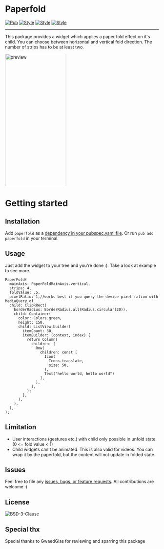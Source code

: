 # Paperfold

[![Pub](https://img.shields.io/pub/v/paperfold.svg?style=popout)](https://pub.dev/packages/paperfold)
[![Style](https://img.shields.io/badge/style-flutter_lints-40c4ff.svg)](https://github.com/flutter/packages/tree/master/packages/flutter_lints)
[![Style](https://img.shields.io/badge/style-flutter_lints-40c4ff.svg)](https://flutter.dev/docs/development/data-and-backend/state-mgmt/options#bloc--rx)
[![Style](https://img.shields.io/badge/flutter-samples-teal.svg)](https://fluttersamples.com)

---
<p>This package provides a widget which applies a paper fold effect on it's child. You can choose between horizontal and vertical fold direction. The number of strips has to be at least two.</p>

<img src="https://github.com/dasRicardo/flutter_paperfold/raw/main/paperfold.gif" alt="preview" width="200" height="433" />

# Getting started

## Installation
Add `paperfold` as a [dependency in your pubspec.yaml file](https://flutter.dev/using-packages/). Or run `pub add paperfold` in your terminal.

## Usage
Just add the widget to your tree and you're done :). Take a look at example to see more.

```
PaperFold(
  mainAxis: PaperFoldMainAxis.vertical,
  strips: 4,
  foldValue: .5,
  pixelRatio: 1,//works best if you query the device pixel ration with MediaQuery.of
  child: ClipRRect(
    borderRadius: BorderRadius.all(Radius.circular(20)),
    child: Container(
      color: Colors.green,
      height: 150,
      child: ListView.builder(
        itemCount: 30,
        itemBuilder: (context, index) {
          return Column(
            children: [
              Row(
                children: const [
                  Icon(
                    Icons.translate,
                    size: 50,
                  ),
                  Text("hello world, hello world")
                ],
              ),
            ],
          );
        },
      ),
    ),
  ),
);
```

## Limitation
- User interactions (gestures etc.) with child only possible in unfold state. (0 <= fold value < 1)
- Child widgets can't be animated. This is also valid for videos. You can wrap it by the paperfold, but the content will not update in folded state.

## Issues
Feel free to file any [issues, bugs, or feature requests](https://github.com/dasRicardo/flutter_paperfold/issues).
All contributions are welcome :)

## License
<a href="https://opensource.org/licenses/BSD-3-Clause"><img src="https://img.shields.io/badge/License-BSD_3--Clause-blue.svg?longCache=true" alt="BSD-3-Clause"></a>

## Special thx
Special thanks to GwaedGlas for reviewing and sparring this package
